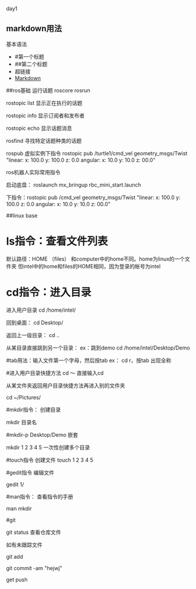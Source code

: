 
day1

## markdown用法
基本语法
* #第一个标题
* ##第二个标题
* 超链接
* [Markdown](//www.markdown.cn/)



##ros基础
运行话题
roscore
rosrun

rostopic list 显示正在执行的话题

rostopic info 显示订阅者和发布者

rostopic echo 显示话题消息

rosfind 寻找特定话题种类的话题

rospub 虚拟实例下指令
rostopic pub /turtle1/cmd_vel geometry_msgs/Twist "linear:
  x: 100.0
  y: 100.0
  z: 0.0
angular:
  x: 10.0
  y: 10.0
  z: 00.0" 


ros机器人实际常用指令

启动底盘：
roslaunch mx_bringup rbc_mini_start.launch 

下指令：rostopic pub /cmd_vel geometry_msgs/Twist "linear:
  x: 100.0
  y: 100.0
  z: 0.0
angular:
  x: 10.0
  y: 10.0
  z: 00.0" 



##linux base

# ls指令：查看文件列表
默认路径：HOME （files）
和computer中的home不同。home为linux的一个文件夹
但intel中的home和files的HOME相同，因为登录的帐号为intel



# cd指令：进入目录
进入用户目录
cd /home/intel/

回到桌面：
cd Desktop/

返回上一级目录：
cd ..

从某目录直接跳到另一个目录：
ex：跳到demo
 cd /home/intel/Desktop/Demo


#tab用法：输入文件第一个字母，然后按tab
ex：
cd r，按tab
出现全称



#进入用户目录快捷方法
cd ～
直接输入cd

从某文件夹返回用户目录快捷方法再进入别的文件夹

 cd ~/Pictures/



#mkdir指令： 创建目录

mkdir 目录名

#mkdir-p Desktop/Demo 嵌套

 mkdir 1 2 3 4 5 一次性创建多个目录


#touch指令 创建文件 
 touch 1 2 3 4 5 

#gedit指令 编辑文件

gedit 1/


#man指令： 查看指令的手册

man mkdir


#git

git status 查看仓库文件

如有未跟踪文件

git add





git commit -am "hejwj"

get push






